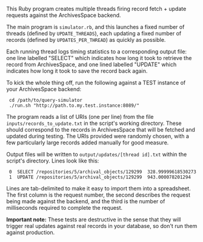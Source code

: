 This Ruby program creates multiple threads firing record fetch +
update requests against the ArchivesSpace backend.

The main program is `simulator.rb`, and this launches a fixed number
of threads (defined by `UPDATE_THREADS`), each updating a fixed number
of records (defined by `UPDATES_PER_THREAD`) as quickly as possible.

Each running thread logs timing statistics to a corresponding output
file: one line labelled "SELECT" which indicates how long it took to
retrieve the record from ArchivesSpace, and one lined labelled
"UPDATE" which indicates how long it took to save the record back
again.

To kick the whole thing off, run the following against a TEST instance
of your ArchivesSpace backend:

     cd /path/to/query-simulator
     ./run.sh "http://path.to.my.test.instance:8089/"

The program reads a list of URIs (one per line) from the file
`inputs/records_to_update.txt` in the script's working directory.
These should correspond to the records in ArchivesSpace that will be
fetched and updated during testing.  The URIs provided were randomly
chosen, with a few particularly large records added manually for good
measure.

Output files will be written to `output/updates/[thread id].txt`
within the script's directory.  Lines look like this:

     0	SELECT /repositories/5/archival_objects/129299	328.99999618530273
     1	UPDATE /repositories/5/archival_objects/129299	943.000078201294

Lines are tab-delimited to make it easy to import them into a
spreadsheet.  The first column is the request number, the second
describes the request being made against the backend, and the third is
the number of milliseconds required to complete the request.

**Important note:** These tests are destructive in the sense that they
will trigger real updates against real records in your database, so
don't run them against production.
